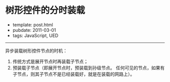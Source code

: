 
# 树形控件的分时装载

- template: post.html
- pubdate: 2011-03-01
- tags: JavaScript, UED

----


异步装载树形控件节点的时机：

1. 传统方式是展开节点时再装载子节点；
2. 预装载子节点（即展开节点时，预装载到孙级节点。
    任何可见的节点，如果有子节点，则其子节点不是已经装载好，就是在装载的网路上）。
